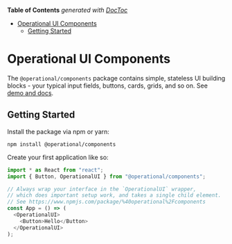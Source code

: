 <!-- START doctoc generated TOC please keep comment here to allow auto update -->
<!-- DON'T EDIT THIS SECTION, INSTEAD RE-RUN doctoc TO UPDATE -->

**Table of Contents** _generated with [DocToc](https://github.com/thlorenz/doctoc)_

- [Operational UI Components](#operational-ui-components)
  - [Getting Started](#getting-started)

<!-- END doctoc generated TOC please keep comment here to allow auto update -->

# Operational UI Components

The `@operational/components` package contains simple, stateless UI building blocks - your typical input fields, buttons, cards, grids, and so on. See [demo and docs](https://operational-ui.js.org/).

## Getting Started

Install the package via npm or yarn:

`npm install @operational/components`

Create your first application like so:

```js
import * as React from "react";
import { Button, OperationalUI } from "@operational/components";

// Always wrap your interface in the `OperationalUI` wrapper,
// which does important setup work, and takes a single child element.
// See https://www.npmjs.com/package/%40operational%2Fcomponents
const App = () => (
  <OperationalUI>
    <Button>Hello</Button>
  </OperationalUI>
);
```

